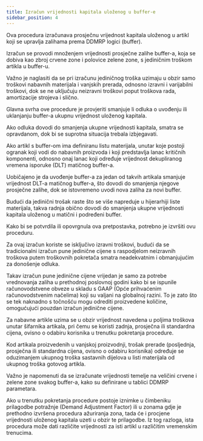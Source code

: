 ```yaml
---
title: Izračun vrijednosti kapitala uloženog u buffer-e 
sidebar_position: 4
---
```


Ova procedura izračunava prosječnu vrijednost kapitala uloženog u artikl koji se upravlja zalihama prema DDMRP logici (buffer).   

Izračun se provodi množenjem vrijednosti prosječne zalihe buffer-a, koja se dobiva kao zbroj crvene zone i polovice zelene zone, s jediničnim troškom artikla u buffer-u.   

Važno je naglasiti da se pri izračunu jediničnog troška uzimaju u obzir samo troškovi nabavnih materijala i vanjskih prerada, odnosno izravni i varijabilni troškovi, dok se ne uključuju neizravni troškovi poput troškova rada, amortizacije strojeva i slično.   

Glavna svrha ove procedure je provjeriti smanjuje li odluka o uvođenju ili uklanjanju buffer-a ukupnu vrijednost uloženog kapitala.    

Ako odluka dovodi do smanjenja ukupne vrijednosti kapitala, smatra se opravdanom, dok bi se suprotna situacija trebala izbjegavati.   

Ako artikl s buffer-om ima definiranu listu materijala, unutar koje postoji ogranak koji vodi do nabavnih proizvoda i koji predstavlja lanac kritičnih komponenti, odnosno onaj lanac koji određuje vrijednost dekupliranog vremena isporuke (DLT) matičnog buffer-a.   

Uobičajeno je da uvođenje buffer-a za jedan od takvih artikala smanjuje vrijednost DLT-a matičnog buffer-a, što dovodi do smanjenja njegove prosječne zalihe, dok se istovremeno uvodi nova zaliha za novi buffer.   

Budući da jedinični trošak raste što se više napreduje u hijerarhiji liste materijala, takva radnja obično dovodi do smanjenja ukupne vrijednosti kapitala uloženog u matični i podređeni buffer.   

Kako bi se potvrdila ili opovrgnula ova pretpostavka, potrebno je izvršiti ovu proceduru.   

Za ovaj izračun koriste se isključivo izravni troškovi, budući da se tradicionalni izračun pune jedinične cijene s raspodjelom neizravnih troškova putem troškovnih pokretača smatra neadekvatnim i obmanjujućim za donošenje odluka.   

Takav izračun pune jedinične cijene vrijedan je samo za potrebe vrednovanja zaliha u prethodnoj poslovnoj godini kako bi se ispunile računovodstvene obveze u skladu s GAAP (Opće prihvaćenim računovodstvenim načelima) koji su valjani na globalnoj razini. To je zato što se tek naknadno s točnošću mogu odrediti proizvedene količine, omogućujući pouzdan izračun jedinične cijene.   

Za nabavne artikle uzima se u obzir vrijednost navedena u poljima troškova unutar šifarnika artikala, pri čemu se koristi zadnja, prosječna ili standardna cijena, ovisno o odabiru korisnika u trenutku pokretanja procedure.   

Kod artikala proizvedenih u vanjskoj proizvodnji, trošak prerade (posljednja, prosječna ili standardna cijena, ovisno o odabiru korisnika) određuje se oduzimanjem ukupnog troška sastavnih dijelova u listi materijala od ukupnog troška gotovog artikla.   

Važno je napomenuti da se izračunate vrijednosti temelje na veličini crvene i zelene zone svakog buffer-a, kako su definirane u tablici DDMRP parametara. 

Ako u trenutku pokretanja procedure postoje iznimke u čimbeniku prilagodbe potražnje (Demand Adjustment Factor) ili u zonama gdje je prethodno izvršena procedura ažuriranja zona, tada će i procjene vrijednosti uloženog kapitala uzeti u obzir te prilagodbe. Iz tog razloga, ista procedura može dati različite vrijednosti za isti artikl u različitim vremenskim trenucima. 

